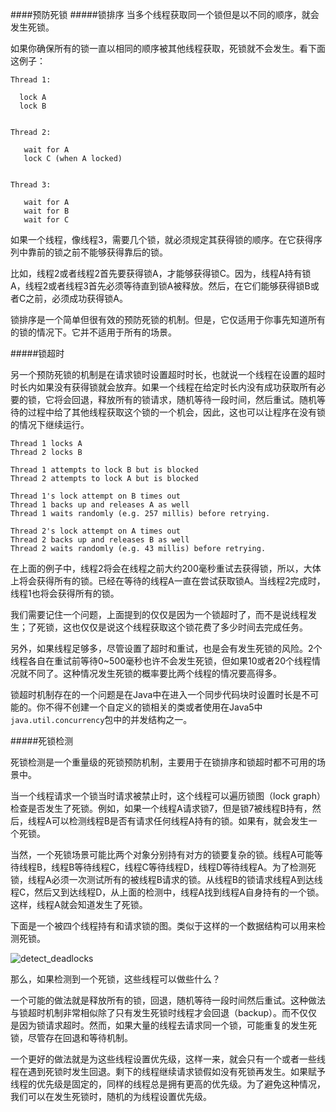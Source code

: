 ####预防死锁
#####锁排序
当多个线程获取同一个锁但是以不同的顺序，就会发生死锁。

如果你确保所有的锁一直以相同的顺序被其他线程获取，死锁就不会发生。看下面这例子：

    Thread 1:

	  lock A 
	  lock B
	
	
	Thread 2:
	
	   wait for A
	   lock C (when A locked)
	
	
	Thread 3:
	
	   wait for A
	   wait for B
	   wait for C

如果一个线程，像线程3，需要几个锁，就必须规定其获得锁的顺序。在它获得序列中靠前的锁之前不能够获得靠后的锁。

比如，线程2或者线程2首先要获得锁A，才能够获得锁C。因为，线程A持有锁A，线程2或者线程3首先必须等待直到锁A被释放。然后，在它们能够获得锁B或者C之前，必须成功获得锁A。

锁排序是一个简单但很有效的预防死锁的机制。但是，它仅适用于你事先知道所有的锁的情况下。它并不适用于所有的场景。

#####锁超时
 
 另一个预防死锁的机制是在请求锁时设置超时时长，也就说一个线程在设置的超时时长内如果没有获得锁就会放弃。如果一个线程在给定时长内没有成功获取所有必要的锁，它将会回退，释放所有的锁请求，随机等待一段时间，然后重试。随机等待的过程中给了其他线程获取这个锁的一个机会，因此，这也可以让程序在没有锁的情况下继续运行。

    Thread 1 locks A
	Thread 2 locks B
	
	Thread 1 attempts to lock B but is blocked
	Thread 2 attempts to lock A but is blocked
	
	Thread 1's lock attempt on B times out
	Thread 1 backs up and releases A as well
	Thread 1 waits randomly (e.g. 257 millis) before retrying.
	
	Thread 2's lock attempt on A times out
	Thread 2 backs up and releases B as well
	Thread 2 waits randomly (e.g. 43 millis) before retrying.

在上面的例子中，线程2将会在线程之前大约200毫秒重试去获得锁，所以，大体上将会获得所有的锁。已经在等待的线程A一直在尝试获取锁A。当线程2完成时，线程1也将会获得所有的锁。

我们需要记住一个问题，上面提到的仅仅是因为一个锁超时了，而不是说线程发生；了死锁，这也仅仅是说这个线程获取这个锁花费了多少时间去完成任务。

另外，如果线程足够多，尽管设置了超时和重试，也是会有发生死锁的风险。2个线程各自在重试前等待0~500毫秒也许不会发生死锁，但如果10或者20个线程情况就不同了。这种情况发生死锁的概率要比两个线程的情况要高得多。

锁超时机制存在的一个问题是在Java中在进入一个同步代码块时设置时长是不可能的。你不得不创建一个自定义的锁相关的类或者使用在Java5中<code>java.util.concurrency</code>包中的并发结构之一。

#####死锁检测

死锁检测是一个重量级的死锁预防机制，主要用于在锁排序和锁超时都不可用的场景中。

当一个线程请求一个锁当时请求被禁止时，这个线程可以遍历锁图（lock graph）检查是否发生了死锁。例如，如果一个线程A请求锁7，但是锁7被线程B持有，然后，线程A可以检测线程B是否有请求任何线程A持有的锁。如果有，就会发生一个死锁。

当然，一个死锁场景可能比两个对象分别持有对方的锁要复杂的锁。线程A可能等待线程B，线程B等待线程C，线程C等待线程D，线程D等待线程A。为了检测死锁，线程A必须一次测试所有的被线程B请求的锁。从线程B的锁请求线程A到达线程C，然后又到达线程D，从上面的检测中，线程A找到线程A自身持有的一个锁。这样，线程A就会知道发生了死锁。

下面是一个被四个线程持有和请求锁的图。类似于这样的一个数据结构可以用来检测死锁。

![detect_deadlocks](http://tutorials.jenkov.com/images/java-concurrency/deadlock-detection-graph.png)

那么，如果检测到一个死锁，这些线程可以做些什么？

一个可能的做法就是释放所有的锁，回退，随机等待一段时间然后重试。这种做法与锁超时机制非常相似除了只有发生死锁时线程才会回退（backup）。而不仅仅是因为锁请求超时。然而，如果大量的线程去请求同一个锁，可能重复的发生死锁，尽管存在回退和等待机制。

一个更好的做法就是为这些线程设置优先级，这样一来，就会只有一个或者一些线程在遇到死锁时发生回退。剩下的线程继续请求锁假如没有死锁再发生。如果赋予线程的优先级是固定的，同样的线程总是拥有更高的优先级。为了避免这种情况，我们可以在发生死锁时，随机的为线程设置优先级。